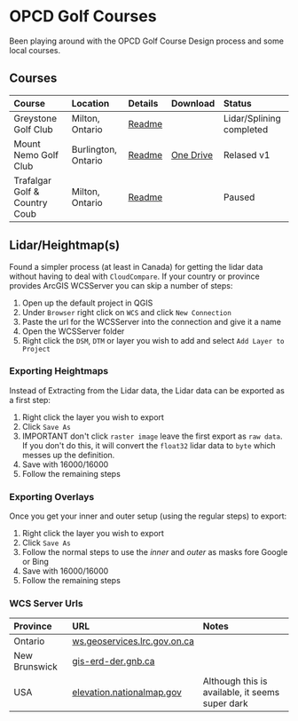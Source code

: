 # OPCD Golf Courses

Been playing around with the OPCD Golf Course Design process and some local courses.

## Courses

| Course | Location | Details | Download | Status |
| :--- | :--- | :--- | :--- | :--- |
| Greystone Golf Club | Milton, Ontario | [Readme](/greystone-gc/README.md) | | Lidar/Splining completed |
| Mount Nemo Golf Club | Burlington, Ontario | [Readme](/mount-nemo-gc/README.md) | [One Drive](https://1drv.ms/u/s!AqN33biz5OLCir0zLn5QV_MS5zcJyA?e=S25saA) | Relased v1 |
| Trafalgar Golf & Country Coub | Milton, Ontario | [Readme](/trafalgar.md) |  | Paused |


## Lidar/Heightmap(s)

Found a simpler process (at least in Canada) for getting the lidar data without having to deal with `CloudCompare`.  If your country or province provides ArcGIS WCSServer you can skip a number of steps:

1. Open up the default project in QGIS
2. Under `Browser` right click on `WCS` and click `New Connection`
3. Paste the url for the WCSServer into the connection and give it a name
4. Open the WCSServer folder
5. Right click the `DSM`, `DTM` or layer you wish to add and select `Add Layer to Project`

### Exporting Heightmaps

Instead of Extracting from the Lidar data, the Lidar data can be exported as a first step:

1. Right click the layer you wish to export
2. Click `Save As`
3. IMPORTANT don't click `raster image` leave the first export as `raw data`.  If you don't do this, it will convert the `float32` lidar data to `byte` which messes up the definition.
4. Save with 16000/16000
5. Follow the remaining steps

### Exporting Overlays 

Once you get your inner and outer setup (using the regular steps) to export:

1. Right click the layer you wish to export
2. Click `Save As`
3. Follow the normal steps to use the _inner_ and _outer_ as masks fore Google or Bing
4. Save with 16000/16000
5. Follow the remaining steps

### WCS Server Urls

| Province | URL | Notes |
| :-- | :-- | :-- |
| Ontario | [ws.geoservices.lrc.gov.on.ca](https://ws.geoservices.lrc.gov.on.ca/arcgis5/services/Elevation/Ontario_DTM_LidarDerived/ImageServer/WCSServer) | |
| New Brunswick | [gis-erd-der.gnb.ca](https://gis-erd-der.gnb.ca/server/services/LidarProducts/DSM/ImageServer/WCSServer) | |
| USA | [elevation.nationalmap.gov](https://elevation.nationalmap.gov/arcgis/services/3DEPElevation/ImageServer/WCSServer) | Although this is available, it seems super dark |
